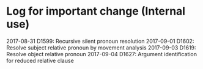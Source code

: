 # Log for important change (Internal use)

2017-08-31 D1599: Recursive silent pronoun resolution
2017-09-01 D1602: Resolve subject relative pronoun by movement analysis
2017-09-03 D1619: Resolve object relative pronoun
2017-09-04 D1627: Argument identification for reduced relative clause
